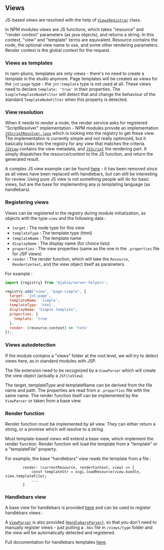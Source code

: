 ## Views

JS-based views are resolved with the help of [`ViewsRegistrar`](../registrars/ViewsRegistrar.java) class. 

In NPM modules views are JS functions, which takes "resource" and "render context" parameters (as java objects), and returns a string. 
In this context, "view" and "template" terms are equivalent. 
Resource contains the node, the optional view name to use, and some other rendering parameters. 
Render context is the global context for the request. 

### Views as templates

In npm-pluins, templates are only views - there's no need to create a template in the studio anymore. Page templates will be created as views for the `jnt:page` type - the `jnt:template` type is not used at all.
These views need to declare `template: 'true'` in their properties. The `SimpleTemplateNodeFilter` will detect that and change the behaviour of the standard `TemplateNodeFilter` when this property is detected.

### View resolution

When it needs to render a node, the render service asks for registered "ScriptResolver" implementation - NPM modules provide an implementation [`JSScriptResolver.java`](./JSScriptResolver.java) which is looking into the registry to get these view.
The implementation is currently simple and not really optimized, but it basically looks into the registry for any view that matches the criteria. [`JSView`](./JSView.java) contains the view metadata, and [`JSScript`](./JSScript.java) the rendering part. 
It simply dispatches the resource/context to the JS function, and return the generated result.

A complex JS view example can be found [here](https://github.com/Jahia/npm-plugin-example/blob/8e111d7303a81a48dd064e1c75a1a31797e4d126/src/views/test/test.js) - it has been removed since as all views have been replaced with handlebars, but can still be interesting for review. Using pure JS view is not something people will do for basic views, but are the base for implementing any js templating language (as handlebars).

### Registering views

Views can be registered in the registry during module initialization, as objects with the type `view` and the following data : 

- `target` : The node type for this view
- `templateType` : The template type (html)
- `templateName` : The template name 
- `displayName` : The display name (for choice lists)
- `properties` : The view properties (same as the one in the `.properties` file for JSP views)
- `render` : The render function, which will take the `Resource`, `RenderContext`, and the view object itself as parameters.

For example :

```javascript
import {registry} from '@jahia/server-helpers';

registry.add("view", "page-simple", {
  target: 'jnt:page',
  templateName: 'simple',
  templateType: 'html',
  displayName: "Simple template",
  properties: {
    template: 'true'
  },
  render: (resource,context) => 'toto'
});
```

### Views autodetection

If the module contains a "views" folder at the root level, we will try to detect views here, as in standard modules with JSP.

The file extension need to be recognized by a `ViewParser` which will create the view object (actually a `JSFileView`).

The target, templateType and templateName can be derived from the file name and path. 
The properties are read from a `.properties` file with the same name.
The render function itself can be implemented by the `ViewParser` or taken from a base view.

### Render function

Render function must be implemented by all view. They can either return a string, or a promise which will resolve to a string.

Most template-based views will extend a base view, which implement the render function.
Render function will load the template from a "template" or a "templateFile" property.

For example, the base "handlebars" view reads the template from a file :

```
        render: (currentResource, renderContext, view) => {
            const templateStr = osgi.loadResource(view.bundle, view.templateFile);
            ...
        }
```

### Handlebars view


A base view for handlebars is provided [here](../../../../../../../javascript/README.md#handlebars) and can be used to register handlebars views : 

A [`ViewParser`](./ViewParser.java) is also provided ([`HandlebarsParser`](./hbs/HandlebarsParser.java)), so that you don't need to manually register views - just putting a `.hbs` file in `/views/type` folder and the view will be automatically detected and registered.

Full documentation for handlebars templates [here](./handlebars.md).
